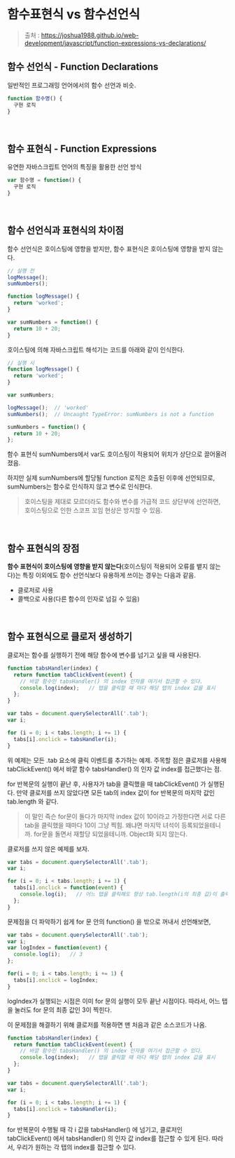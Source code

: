 # 함수표현식 vs 함수선언식

> 출처 : https://joshua1988.github.io/web-development/javascript/function-expressions-vs-declarations/

## 함수 선언식 - Function Declarations

일반적인 프로그래밍 언어에서의 함수 선언과 비슷.

```javascript
function 함수명() {
  구현 로직
}
```

<br/>

## 함수 표현식 - Function Expressions

유연한 자바스크립트 언어의 특징을 활용한 선언 방식

```javascript
var 함수명 = function() {
  구현 로직
}
```

<br/>

## 함수 선언식과 표현식의 차이점

함수 선언식은 호이스팅에 영향을 받지만, 함수 표현식은 호이스팅에 영향을 받지 않는다. 

```javascript
// 실행 전
logMessage();
sumNumbers();

function logMessage() {
  return 'worked';
}

var sumNumbers = function() {
  return 10 + 20;
}
```

호이스팅에 의해 자바스크립트 해석기는 코드를 아래와 같이 인식한다.

```javascript
// 실행 시
function logMessage() {
  return 'worked';
}

var sumNumbers;

logMessage();  // 'worked'
sumNumbers();  // Uncaught TypeError: sumNumbers is not a function

sumNumbers = function() {
  return 10 + 20;
};
```

함수 표현식 sumNumbers에서 var도 호이스팅이 적용되어 위치가 상단으로 끌어올려졌음.

하지만 실제 sumNumbers에 할당될 function 로직은 호출된 이후에 선언되므로, sumNumbers는 함수로 인식하지 않고 변수로 인식한다.

> 호이스팅을 제대로 모르더라도 함수와 변수를 가급적 코드 상단부에 선언하면, 호이스팅으로 인한 스코프 꼬임 현상은 방지할 수 있음.

<br/>

## 함수 표현식의 장점

**함수 표현식이 호이스팅에 영향을 받지 않는다**(호이스팅이 적용되어 오류를 뱉지 않는다)는 특징 이외에도 함수 선언식보다 유용하게 쓰이는 경우는 다음과 같음.

- 클로저로 사용
- 콜백으로 사용(다른 함수의 인자로 넘길 수 있음)

<br/>

## 함수 표현식으로 클로저 생성하기

클로저는 함수를 실행하기 전에 해당 함수에 변수를 넘기고 싶을 때 사용된다.

```javascript
function tabsHandler(index) {
  return function tabClickEvent(event) {
    // 바깥 함수인 tabsHandler() 의 index 인자를 여기서 접근할 수 있다.
    console.log(index);   // 탭을 클릭할 때 마다 해당 탭의 index 값을 표시
  };
}

var tabs = document.querySelectorAll('.tab');
var i;

for (i = 0; i < tabs.length; i += 1) {
  tabs[i].onclick = tabsHandler(i);
}
```

위 예제는 모든 .tab 요소에 클릭 이벤트를 추가하는 예제. 주목할 점은 클로저를 사용해 tabClickEvent() 에서 바깥 함수 tabsHandler() 의 인자 값 index를 접근했다는 점.

for 반복문의 실행이 끝난 후, 사용자가 tab을 클릭했을 때 tabClickEvent() 가 실행된다. 만약 클로저를 쓰지 않았다면 모든 tab의 index 값이 for 반복문의 마지막 값인 tab.length 와 같다. 

> 이 말인 즉슨 for문이 돌다가 마지막 index 값이 10이라고 가정한다면 서로 다른 tab을 클릭했을 때마다 10이 그냥 찍힘. 왜냐면 마지막 녀석이 등록되었을테니까. for문을 돌면서 재할당 되었을테니까. Object화 되지 않는다.

클로저를 쓰지 않은 예제를 보자.

```javascript
var tabs = document.querySelectorAll('.tab');
var i;

for (i = 0; i < tabs.length; i += 1) {
  tabs[i].onclick = function(event) {
    console.log(i);   // 어느 탭을 클릭해도 항상 tab.length(i의 최종 값)이 출력
  };
}
```

문제점을 더 파악하기 쉽게 for 문 안의 function() 을 밖으로 꺼내서 선언해보면,

```javascript
var tabs = document.querySelectorAll('.tab');
var i;
var logIndex = function(event) {
  console.log(i);   // 3
};

for(i = 0; i < tabs.length; i += 1) {
  tabs[i].onclick = logIndex;
}
```

logIndex가 실행되는 시점은 이미 for 문의 실행이 모두 끝난 시점이다. 따라서, 어느 탭을 눌러도 for 문의 최종 값인 3이 찍힌다.

이 문제점을 해결하기 위해 클로저를 적용하면 맨 처음과 같은 소스코드가 나옴.

```javascript
function tabsHandler(index) {
  return function tabClickEvent(event) {
    // 바깥 함수인 tabsHandler() 의 index 인자를 여기서 접근할 수 있다.
    console.log(index);   // 탭을 클릭할 때 마다 해당 탭의 index 값을 표시
  };
}

var tabs = document.querySelectorAll('.tab');
var i;

for (i = 0; i < tabs.length; i += 1) {
  tabs[i].onclick = tabsHandler(i);
}
```

for 반복문이 수행될 때 각 i 값을 tabsHandler() 에 넘기고, 클로저인 tabClickEvent() 에서 tabsHandler() 의 인자 값 index를 접근할 수 있게 된다. 따라서, 우리가 원하는 각 탭의 index를 접근할 수 있다.